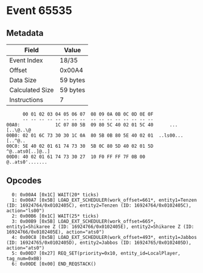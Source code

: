 # Event 65535

## Metadata

| Field           | Value    |
|-----------------|----------|
| Event Index     | 18/35    |
| Offset          | 0x00A4   |
| Data Size       | 59 bytes |
| Calculated Size | 59 bytes |
| Instructions    | 7        |

```
      00 01 02 03 04 05 06 07  08 09 0A 0B 0C 0D 0E 0F
      -- -- -- -- -- -- -- --  -- -- -- -- -- -- -- --
00A0:             1C 07 80 5B  09 80 5C 40 02 01 5C 40      ...[..\@..\@
00B0: 02 01 6C 73 30 30 1C 0A  80 5B 0B 80 5E 40 02 01  ..ls00...[..^@..
00C0: 5E 40 02 01 61 74 73 30  5B 0C 80 5D 40 02 01 5D  ^@..ats0[..]@..]
00D0: 40 02 01 61 74 73 30 27  10 F0 FF FF 7F 0B 00     @..ats0'....... 
```

## Opcodes

```
  0: 0x00A4 [0x1C] WAIT(20* ticks)
  1: 0x00A7 [0x5B] LOAD_EXT_SCHEDULER(work_offset=661*, entity1=Tenzen (ID: 16924764/0x0102405C), entity2=Tenzen (ID: 16924764/0x0102405C), action="ls00")
  2: 0x00B6 [0x1C] WAIT(25* ticks)
  3: 0x00B9 [0x5B] LOAD_EXT_SCHEDULER(work_offset=665*, entity1=Shikaree Z (ID: 16924766/0x0102405E), entity2=Shikaree Z (ID: 16924766/0x0102405E), action="ats0")
  4: 0x00C8 [0x5B] LOAD_EXT_SCHEDULER(work_offset=493*, entity1=Jabbos (ID: 16924765/0x0102405D), entity2=Jabbos (ID: 16924765/0x0102405D), action="ats0")
  5: 0x00D7 [0x27] REQ_SET(priority=0x10, entity_id=LocalPlayer, tag_num=0x0B)
  6: 0x00DE [0x00] END_REQSTACK()
```
